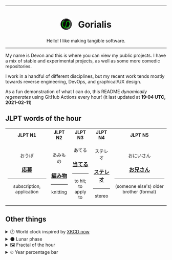 ***

<h1 align="center">
<sub>
    <img src="readme/resources/avatar.png" height="36">
</sub>
&nbsp;
Gorialis
</h1>
<p align="center">
Hello! I like making tangible software.
</p>

***

My name is Devon and this is where you can view my public projects. I have a mix of stable and experimental projects, as well as some more comedic repositories.

I work in a handful of different disciplines, but my recent work tends mostly towards reverse engineering, DevOps, and graphical/UX design.

As a fun demonstration of what I can do, this README *dynamically regenerates* using GitHub Actions every hour! (it last updated at **19:04 UTC, 2021-02-11**)

<h2>JLPT words of the hour</h2>
<table>
    <tr>
        <th>JLPT N1</th>
        <th>JLPT N2</th>
        <th>JLPT N3</th>
        <th>JLPT N4</th>
        <th>JLPT N5</th>
    </tr>
    <tr>
        <td>
            <p align="center">おうぼ</p>
            <h3 align="center"><b><a href="https://jisho.org/search/%E5%BF%9C%E5%8B%9F">応募</a></b></h3>
            <hr>
            <p align="center">subscription,<wbr> application</p>
        </td>
        <td>
            <p align="center">あみもの</p>
            <h3 align="center"><b><a href="https://jisho.org/search/%E7%B7%A8%E3%81%BF%E7%89%A9">編み物</a></b></h3>
            <hr>
            <p align="center">knitting</p>
        </td>
        <td>
            <p align="center">あてる</p>
            <h3 align="center"><b><a href="https://jisho.org/search/%E5%BD%93%E3%81%A6%E3%82%8B">当てる</a></b></h3>
            <hr>
            <p align="center">to hit;<br> to apply to</p>
        </td>
        <td>
            <p align="center">ステレオ</p>
            <h3 align="center"><b><a href="https://jisho.org/search/%E3%82%B9%E3%83%86%E3%83%AC%E3%82%AA">ステレオ</a></b></h3>
            <hr>
            <p align="center">stereo</p>
        </td>
        <td>
            <p align="center">おにいさん</p>
            <h3 align="center"><b><a href="https://jisho.org/search/%E3%81%8A%E5%85%84%E3%81%95%E3%82%93">お兄さん</a></b></h3>
            <hr>
            <p align="center">(someone else's) older brother (formal)</p>
        </td>
    </tr>
</table>

<h2>Other things</h2>
<details>
<summary>🕖  World clock inspired by <a href="https://xkcd.com/now">XKCD now</a></summary>

> <img src="generated/now.png" width="512">

</details>
<details>
<summary>🌑 Lunar phase</summary>

The moon is approximately 2.23% through its phase (New Moon).

</details>
<details>
<summary>&#x1f5bc; Fractal of the hour</summary>

> <img src="generated/fractal.png" width="512">

</details>
<details>
<summary>&#x23f2; Year percentage bar</summary>
<pre><code>2021 [██▁▁▁▁▁▁▁▁▁▁▁▁▁▁▁▁▁▁] 11.45%</code></pre>
</details>
